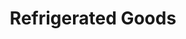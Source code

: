 ---
layout: child_layout/cargo_categories_category
title: Refrigerated Goods
permalink: /cargo-categories/general-freight/refrigerated-goods/
hero: /assets/img/content/hero/fullsize/general_full-load.jpg
side_nav_id: 3
hero_classes: is-fullscreen
content_type: cargo_item
---